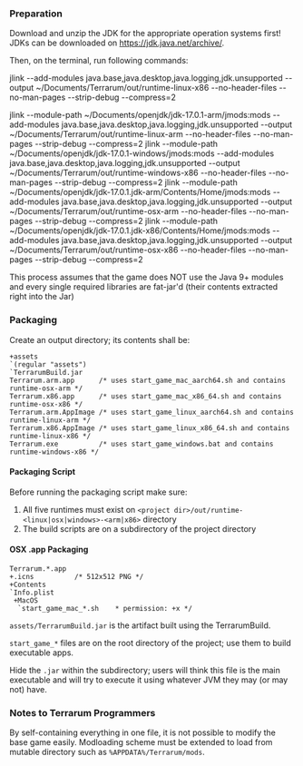 ### Preparation

Download and unzip the JDK for the appropriate operation systems first! JDKs can be downloaded on https://jdk.java.net/archive/.

Then, on the terminal, run following commands:

jlink --add-modules java.base,java.desktop,java.logging,jdk.unsupported --output ~/Documents/Terrarum/out/runtime-linux-x86 --no-header-files --no-man-pages --strip-debug --compress=2

jlink --module-path ~/Documents/openjdk/jdk-17.0.1-arm/jmods:mods  --add-modules java.base,java.desktop,java.logging,jdk.unsupported --output ~/Documents/Terrarum/out/runtime-linux-arm --no-header-files --no-man-pages --strip-debug --compress=2
jlink --module-path ~/Documents/openjdk/jdk-17.0.1-windows/jmods:mods  --add-modules java.base,java.desktop,java.logging,jdk.unsupported --output ~/Documents/Terrarum/out/runtime-windows-x86 --no-header-files --no-man-pages --strip-debug --compress=2
jlink --module-path ~/Documents/openjdk/jdk-17.0.1.jdk-arm/Contents/Home/jmods:mods  --add-modules java.base,java.desktop,java.logging,jdk.unsupported --output ~/Documents/Terrarum/out/runtime-osx-arm --no-header-files --no-man-pages --strip-debug --compress=2
jlink --module-path ~/Documents/openjdk/jdk-17.0.1.jdk-x86/Contents/Home/jmods:mods  --add-modules java.base,java.desktop,java.logging,jdk.unsupported --output ~/Documents/Terrarum/out/runtime-osx-x86 --no-header-files --no-man-pages --strip-debug --compress=2

This process assumes that the game does NOT use the Java 9+ modules and every single required libraries are fat-jar'd (their contents extracted right into the Jar)

### Packaging

Create an output directory; its contents shall be:

```
+assets
`(regular "assets")
`TerrarumBuild.jar
Terrarum.arm.app      /* uses start_game_mac_aarch64.sh and contains runtime-osx-arm */
Terrarum.x86.app      /* uses start_game_mac_x86_64.sh and contains runtime-osx-x86 */
Terrarum.arm.AppImage /* uses start_game_linux_aarch64.sh and contains runtime-linux-arm */
Terrarum.x86.AppImage /* uses start_game_linux_x86_64.sh and contains runtime-linux-x86 */
Terrarum.exe          /* uses start_game_windows.bat and contains runtime-windows-x86 */
```

#### Packaging Script

Before running the packaging script make sure:

1. All five runtimes must exist on `<project dir>/out/runtime-<linux|osx|windows>-<arm|x86>` directory
2. The build scripts are on a subdirectory of the project directory

#### OSX .app Packaging

```
Terrarum.*.app
+.icns          /* 512x512 PNG */
+Contents 
`Info.plist
 +MacOS
  `start_game_mac_*.sh    * permission: +x */
```



`assets/TerrarumBuild.jar` is the artifact built using the TerrarumBuild.

`start_game_*` files are on the root directory of the project; use them to build executable apps.

Hide the `.jar` within the subdirectory; users will think this file is the main executable and will try to execute it using whatever JVM they may (or may not) have.

### Notes to Terrarum Programmers

By self-containing everything in one file, it is not possible to modify the base game easily. Modloading scheme must be extended to load from mutable directory such as `%APPDATA%/Terrarum/mods`.